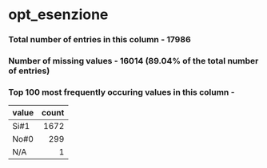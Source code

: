 
# opt_esenzione

### Total number of entries in this column - 17986

### Number of missing values - 16014 (89.04% of the total number of entries)

### Top 100 most frequently occuring values in this column -

| value   |   count |
|:--------|--------:|
| Si#1    |    1672 |
| No#0    |     299 |
| N/A     |       1 |
